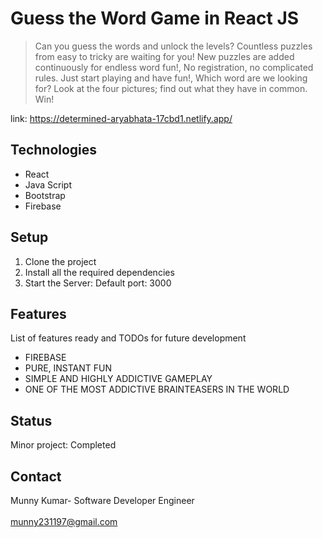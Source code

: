 # Guess the Word Game in React JS

> Can you guess the words and unlock the levels? Countless puzzles from easy to tricky are waiting for you! New puzzles are added continuously for endless word fun!, No registration, no complicated rules. Just start playing and have fun!, Which word are we looking for? Look at the four pictures; find out what they have in common. Win!

link: https://determined-aryabhata-17cbd1.netlify.app/

## Technologies
* React
* Java Script
* Bootstrap
* Firebase

## Setup
1. Clone the project
2. Install all the required dependencies
3. Start the Server: Default port: 3000

## Features
List of features ready and TODOs for future development
*  FIREBASE
*  PURE, INSTANT FUN
*  SIMPLE AND HIGHLY ADDICTIVE GAMEPLAY
*  ONE OF THE MOST ADDICTIVE BRAINTEASERS IN THE WORLD

## Status
Minor project: Completed

## Contact
Munny Kumar- Software Developer Engineer
<br/>
<br/>
munny231197@gmail.com
